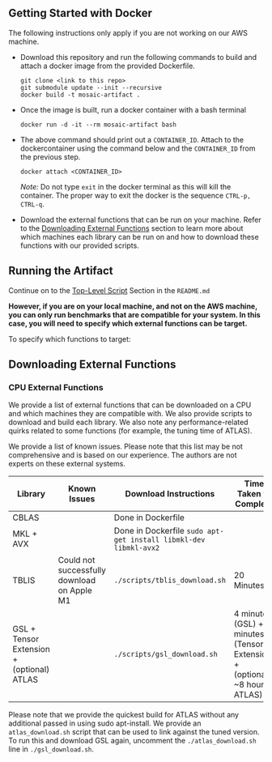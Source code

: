 ## Getting Started with Docker
The following instructions only apply if you are not working on our AWS machine.

- Download this repository and run the following commands to build and attach a docker image from the provided Dockerfile.

  ```
  git clone <link to this repo>
  git submodule update --init --recursive
  docker build -t mosaic-artifact .
  ```

- Once the image is built, run a docker container with a bash terminal
  ```
  docker run -d -it --rm mosaic-artifact bash
  ```
- The above command should print out a `CONTAINER_ID`. Attach to the
  dockercontainer using the command below and the `CONTAINER_ID` from the
  previous step.
  ```
  docker attach <CONTAINER_ID>
  ```

  *Note:* Do not type `exit` in the docker terminal as this will kill the container. The proper way to exit the docker is the sequence `CTRL-p, CTRL-q`.

- Download the external functions that can be run on your machine. Refer to the [Downloading External Functions](#downloading-external-functions) section to learn more about which machines each library can be run on and how to download these functions with our provided scripts.

## Running the Artifact
Continue on to the [Top-Level Script](README.md#top-level-script) Section in the `README.md`

**However, if you are on your local machine, and not on the AWS machine, you can only run benchmarks that are compatible for your system. In this case, you will need to specify which external functions can be target.** 

To specify which functions to target:

## Downloading External Functions
 
### CPU External Functions

We provide a list of external functions that can be downloaded on a CPU and which machines they are compatible with. We also provide scripts to download and build each library. We also note any performance-related quirks related to some functions (for example, the tuning time of ATLAS).

We provide a list of known issues. Please note that this list may be not comprehensive and is based on our experience. The authors are not experts on these external systems.


| Library | Known Issues | Download Instructions | Time Taken to Complete |
| ------ | ------ | ------ | ------ |
| CBLAS                   || Done in Dockerfile ||
| MKL + AVX               || Done in Dockerfile ```sudo apt-get install libmkl-dev libmkl-avx2``` ||
| TBLIS                   | Could not successfully download on Apple M1 | ```./scripts/tblis_download.sh``` | 20 Minutes|
| GSL + Tensor  Extension + (optional) ATLAS || ```./scripts/gsl_download.sh``` | 4 minutes (GSL) + 2 minutes (Tensor Extension) + (optional ~8 hours ATLAS)|

Please note that we provide the quickest build for ATLAS without any additional 
passed in using sudo apt-install. We provide an ```atlas_download.sh``` script
that can be used to link against the tuned version. To run this and download
GSL again, uncomment the ```./atlas_download.sh``` line in
```./gsl_download.sh```.

